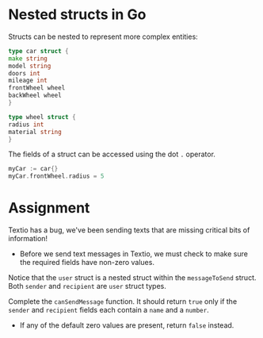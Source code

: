 # Nested structs in Go

Structs can be nested to represent more complex entities:

```go
type car struct {
make string
model string
doors int
mileage int
frontWheel wheel
backWheel wheel
}
```

```go
type wheel struct {
radius int
material string
}
```

The fields of a struct can be accessed using the dot `.` operator.

```go
myCar := car{}
myCar.frontWheel.radius = 5
```

# Assignment

Textio has a bug, we've been sending texts that are missing critical bits of information!

- Before we send text messages in Textio, we must check to make sure the required fields have non-zero values.

Notice that the `user` struct is a nested struct within the `messageToSend` struct. Both `sender` and `recipient` are `user` struct types.

Complete the `canSendMessage` function. It should return `true` only if the `sender` and `recipient` fields each contain a `name` and a `number`.

- If any of the default zero values are present, return `false` instead.
